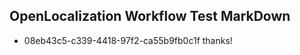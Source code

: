 ## OpenLocalization Workflow Test MarkDown
* 08eb43c5-c339-4418-97f2-ca55b9fb0c1f thanks!

<!--HONumber=Jul16_HO2-->


